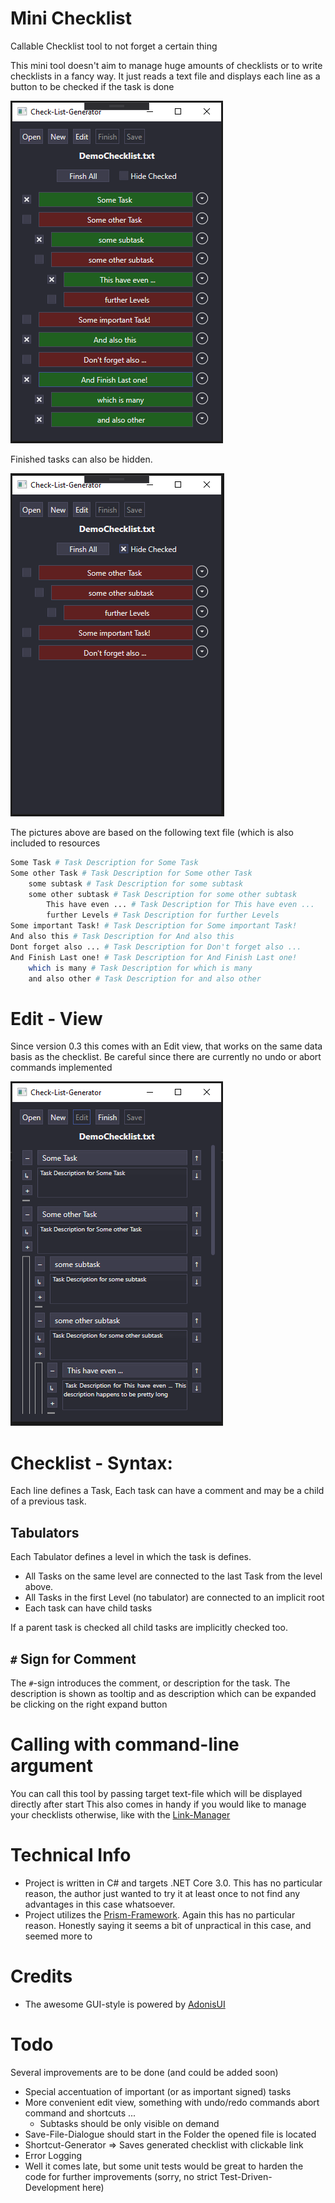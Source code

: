 # Mini Checklist

Callable Checklist tool to not forget a certain thing

This mini tool doesn't aim to manage huge amounts of checklists or to write checklists in a fancy way.
It just reads a text file and displays each line as a button to be checked if the task is done

![Preview](Images/DemoChecklist_SomeChecked.png)

Finished tasks can also be hidden.

![Preview](Images/DemoChecklist_CheckedAreHided.png)

The pictures above are based on the following text file (which is also included to resources
``` bash
Some Task # Task Description for Some Task 
Some other Task # Task Description for Some other Task 
	some subtask # Task Description for some subtask 
	some other subtask # Task Description for some other subtask 
		This have even ... # Task Description for This have even ... 
		further Levels # Task Description for further Levels 
Some important Task! # Task Description for Some important Task! 
And also this # Task Description for And also this 
Dont forget also ... # Task Description for Don't forget also ... 
And Finish Last one! # Task Description for And Finish Last one! 
	which is many # Task Description for which is many 
	and also other # Task Description for and also other 
```

# Edit - View

Since version 0.3 this comes with an Edit view, that works on the same data basis as the checklist. Be careful since there are currently no undo or abort commands implemented

![Preview](Images/DemoChecklist_EditView.png)

# Checklist - Syntax:

Each line defines a Task, Each task can have a comment and may be a child of a previous task.

## Tabulators

Each Tabulator defines a level in which the task is defines. 

- All Tasks on the same level are connected to the last Task from the level above. 
- All Tasks in the first Level (no tabulator) are connected to an implicit root
- Each task can have child tasks

If a parent task is checked all child tasks are implicitly checked too. 

## `#` Sign for Comment

The `#`-sign introduces the comment, or description for the task. The description is shown as tooltip and as description which can be expanded be clicking on the right expand button

# Calling with command-line argument

You can call this tool by passing target text-file which will be displayed directly after start
This also comes in handy if you would like to manage your checklists otherwise, like with the [Link-Manager](https://github.com/Gustice/AHK-LinkManager)

# Technical Info
- Project is written in C# and targets .NET Core 3.0. This has no particular reason, the author just wanted to try it at least once to not find any advantages in this case whatsoever.
- Project utilizes the [Prism-Framework](https://prismlibrary.com/docs/). Again this has no particular reason. Honestly saying it seems a bit of unpractical in this case, and seemed more to 

# Credits

- The awesome GUI-style is powered by [AdonisUI](https://github.com/benruehl/adonis-ui)

# Todo

Several improvements are to be done (and could be added soon)
- Special accentuation of important (or as important signed) tasks
- More convenient edit view, something with undo/redo commands abort command and shortcuts ...
  - Subtasks should be only visible on demand
- Save-File-Dialogue should start in the Folder the opened file is located
- Shortcut-Generator => Saves generated checklist with clickable link
- Error Logging
- Well it comes late, but some unit tests would be great to harden the code for further improvements (sorry, no strict Test-Driven-Development here)
